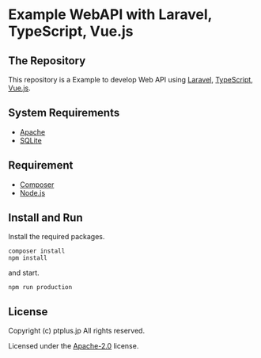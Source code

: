 # Example WebAPI with Laravel, TypeScript, Vue.js

## The Repository

This repository is a Example to develop Web API using [Laravel](https://laravel.com/), [TypeScript](https://www.typescriptlang.org/), [Vue.js](https://vuejs.org/).

## System Requirements

- [Apache](https://httpd.apache.org/)
- [SQLite](https://www.sqlite.org/)

## Requirement

- [Composer](https://getcomposer.org/)
- [Node.js](https://nodejs.org/)

## Install and Run

Install the required packages.

```
composer install
npm install
```

and start.

```
npm run production
```

## License

Copyright (c) ptplus.jp All rights reserved.

Licensed under the [Apache-2.0](LICENSE.txt) license.
